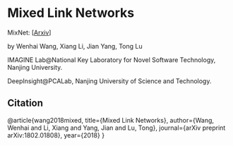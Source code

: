 # Mixed Link Networks
MixNet: [[Arxiv](https://arxiv.org/abs/1802.01808)]

by Wenhai Wang, Xiang Li, Jian Yang, Tong Lu

IMAGINE Lab@National Key Laboratory for Novel Software Technology, Nanjing University.

DeepInsight@PCALab, Nanjing University of Science and Technology.

## Citation
@article{wang2018mixed,
  title={Mixed Link Networks},
  author={Wang, Wenhai and Li, Xiang and Yang, Jian and Lu, Tong},
  journal={arXiv preprint arXiv:1802.01808},
  year={2018}
}
